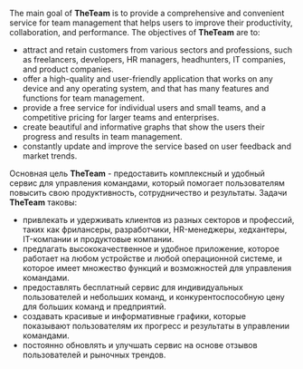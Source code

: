 The main goal of **TheTeam** is to provide a comprehensive and convenient service for team management that helps users to improve their productivity, collaboration, and performance. The objectives of **TheTeam** are to:
- attract and retain customers from various sectors and professions, such as freelancers, developers, HR managers, headhunters, IT companies, and product companies.
- offer a high-quality and user-friendly application that works on any device and any operating system, and that has many features and functions for team management.
- provide a free service for individual users and small teams, and a competitive pricing for larger teams and enterprises.
- create beautiful and informative graphs that show the users their progress and results in team management.
- constantly update and improve the service based on user feedback and market trends.


Основная цель **TheTeam** - предоставить комплексный и удобный сервис для управления командами, который помогает пользователям повысить свою продуктивность, сотрудничество и результаты. Задачи **TheTeam** таковы:
- привлекать и удерживать клиентов из разных секторов и профессий, таких как фрилансеры, разработчики, HR-менеджеры, хедхантеры, IT-компании и продуктовые компании.
- предлагать высококачественное и удобное приложение, которое работает на любом устройстве и любой операционной системе, и которое имеет множество функций и возможностей для управления командами.
- предоставлять бесплатный сервис для индивидуальных пользователей и небольших команд, и конкурентоспособную цену для больших команд и предприятий.
- создавать красивые и информативные графики, которые показывают пользователям их прогресс и результаты в управлении командами.
- постоянно обновлять и улучшать сервис на основе отзывов пользователей и рыночных трендов.